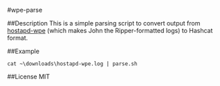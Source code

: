 #wpe-parse


##Description
This is a simple parsing script to convert output from [hostapd-wpe](https://github.com/OpenSecurityResearch/hostapd-wpe) (which makes John the Ripper-formatted logs) to Hashcat format.

##Example
```
cat ~\downloads\hostapd-wpe.log | parse.sh
```

##License
MIT